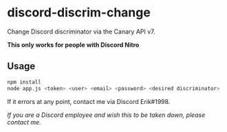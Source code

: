 # discord-discrim-change
Change Discord discriminator via the Canary API v7.

**This only works for people with Discord Nitro**

## Usage
```bash
npm install
node app.js <token> <user> <email> <password> <desired discriminator>
```

If it errors at any point, contact me via Discord Erik#1998.

_If you are a Discord employee and wish this to be taken down, please contact me._
